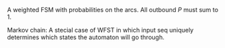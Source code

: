
A weighted FSM with probabilities on the arcs. All outbound $P$ must sum to 1.

Markov chain: A stecial case of WFST in which input seq uniquely determines which states the automaton will go through.

